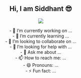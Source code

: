 <h2 align="center">Hi, I am Siddhant 😎</h2>

<p align="center">
  <img src="https://media.giphy.com/media/RbDKaczqWovIugyJmW/giphy.gif">
</p>


<p align="center">
- 🔭 I’m currently working on ...<br/>
- 🌱 I’m currently learning ...<br/>
- 👯 I’m looking to collaborate on ...<br/>
- 🤔 I’m looking for help with ...<br/>
- 💬 Ask me about ...<br/>
- 📫 How to reach me: ...<br/>
- 😄 Pronouns: ...<br/>
- ⚡ Fun fact: ...
</p>
